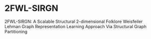# 2FWL-SIRGN
2FWL-SIRGN: A Scalable Structural 2-dimensional Folklore Weisfeiler Lehman Graph Representation Learning Approach Via Structural Graph Partitioning
